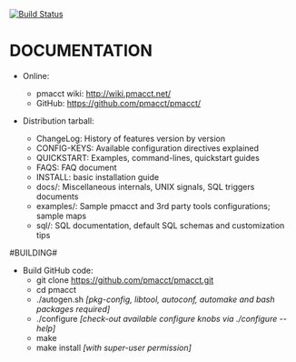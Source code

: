[![Build Status](https://travis-ci.org/pmacct/pmacct.svg?branch=master)](https://travis-ci.org/pmacct/pmacct)

DOCUMENTATION
=============

- Online:
  * pmacct wiki: http://wiki.pmacct.net/
  * GitHub: https://github.com/pmacct/pmacct/

- Distribution tarball:
  * ChangeLog: History of features version by version 
  * CONFIG-KEYS: Available configuration directives explained
  * QUICKSTART: Examples, command-lines, quickstart guides
  * FAQS: FAQ document
  * INSTALL: basic installation guide
  * docs/: Miscellaneous internals, UNIX signals, SQL triggers documents 
  * examples/: Sample pmacct and 3rd party tools configurations; sample maps
  * sql/: SQL documentation, default SQL schemas and customization tips

#BUILDING#

- Build GitHub code:
  * git clone https://github.com/pmacct/pmacct.git
  * cd pmacct
  * ./autogen.sh *[pkg-config, libtool, autoconf, automake and bash packages required]*
  * ./configure *[check-out available configure knobs via ./configure --help]* 
  * make
  * make install *[with super-user permission]*
